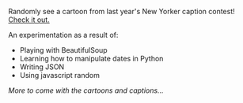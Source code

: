 Randomly see a cartoon from last year's New Yorker caption contest!
[Check it out.](http://www.googledrive.com/host/0B1ZemRn5yuGGbmNZS1lCazNKSGs)

An experimentation as a result of:

- Playing with BeautifulSoup
- Learning how to manipulate dates in Python
- Writing JSON
- Using javascript random

*More to come with the cartoons and captions...*